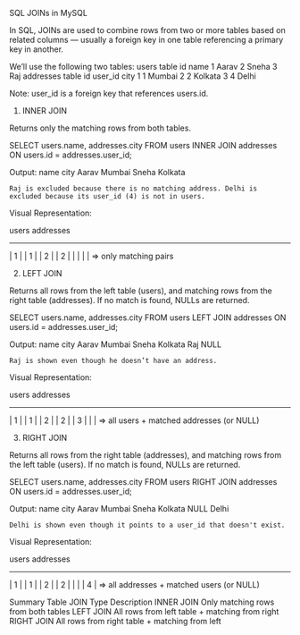 SQL JOINs in MySQL

In SQL, JOINs are used to combine rows from two or more tables based on related columns — usually a foreign key in one table referencing a primary key in another.

We’ll use the following two tables:
users table
id 	name
1 	Aarav
2 	Sneha
3 	Raj
addresses table
id 	user_id 	city
1 	1 	Mumbai
2 	2 	Kolkata
3 	4 	Delhi

Note: user_id is a foreign key that references users.id.
1. INNER JOIN

Returns only the matching rows from both tables.

SELECT users.name, addresses.city
FROM users
INNER JOIN addresses ON users.id = addresses.user_id;

Output:
name 	city
Aarav 	Mumbai
Sneha 	Kolkata

    Raj is excluded because there is no matching address. Delhi is excluded because its user_id (4) is not in users.

Visual Representation:

users          addresses
 -----           ------
|  1  |         |  1  |
|  2  |         |  2  |
|     |         |     |
 => only matching pairs

2. LEFT JOIN

Returns all rows from the left table (users), and matching rows from the right table (addresses). If no match is found, NULLs are returned.

SELECT users.name, addresses.city
FROM users
LEFT JOIN addresses ON users.id = addresses.user_id;

Output:
name 	city
Aarav 	Mumbai
Sneha 	Kolkata
Raj 	NULL

    Raj is shown even though he doesn’t have an address.

Visual Representation:

users          addresses
 -----           ------
|  1  |         |  1  |
|  2  |         |  2  |
|  3  |         |     |
 => all users + matched addresses (or NULL)

3. RIGHT JOIN

Returns all rows from the right table (addresses), and matching rows from the left table (users). If no match is found, NULLs are returned.

SELECT users.name, addresses.city
FROM users
RIGHT JOIN addresses ON users.id = addresses.user_id;

Output:
name 	city
Aarav 	Mumbai
Sneha 	Kolkata
NULL 	Delhi

    Delhi is shown even though it points to a user_id that doesn't exist.

Visual Representation:

users          addresses
 -----           ------
|  1  |         |  1  |
|  2  |         |  2  |
|     |         |  4  |
 => all addresses + matched users (or NULL)

Summary Table
JOIN Type 	Description
INNER JOIN 	Only matching rows from both tables
LEFT JOIN 	All rows from left table + matching from right
RIGHT JOIN 	All rows from right table + matching from left
